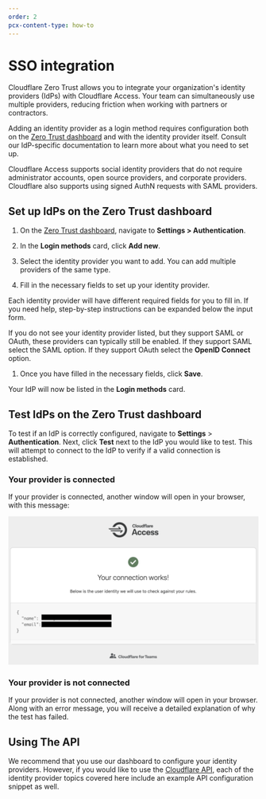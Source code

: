 ```yaml
---
order: 2
pcx-content-type: how-to
---
```


# SSO integration

Cloudflare Zero Trust allows you to integrate your organization's identity providers (IdPs) with Cloudflare Access. Your team can simultaneously use multiple providers, reducing friction when working with partners or contractors.

Adding an identity provider as a login method requires configuration both on the [Zero Trust dashboard](https://dash.teams.cloudflare.com) and with the identity provider itself. Consult our IdP-specific documentation to learn more about what you need to set up.

<Aside>

Cloudflare Access supports social identity providers that do not require administrator accounts, open source providers, and corporate providers. Cloudflare also supports using signed AuthN requests with SAML providers.

</Aside>

## Set up IdPs on the Zero Trust dashboard

1.  On the [Zero Trust dashboard](https://dash.teams.cloudflare.com), navigate to **Settings > Authentication**.

2.  In the **Login methods** card, click **Add new**.

3.  Select the identity provider you want to add. You can add multiple providers of the same type.

4.  Fill in the necessary fields to set up your identity provider.

Each identity provider will have different required fields for you to fill in. If you need help, step-by-step instructions can be expanded below the input form.

If you do not see your identity provider listed, but they support SAML or OAuth, these providers can typically still be enabled. If they support SAML select the SAML option. If they support OAuth select the **OpenID Connect** option.

1.  Once you have filled in the necessary fields, click **Save**.

Your IdP will now be listed in the **Login methods** card.

## Test IdPs on the Zero Trust dashboard

To test if an IdP is correctly configured, navigate to **Settings** > **Authentication**. Next, click **Test** next to the IdP you would like to test. This will attempt to connect to the IdP to verify if a valid connection is established.

### Your provider is connected

If your provider is connected, another window will open in your browser, with this message:

![Connected IdP](../../static/documentation/identity/connected-idp.png)

### Your provider is not connected

If your provider is not connected, another window will open in your browser. Along with an error message, you will receive a detailed explanation of why the test has failed.

## Using The API

We recommend that you use our dashboard to configure your identity providers. However, if you would like to use the [Cloudflare API](https://api.cloudflare.com/), each of the identity provider topics covered here include an example API configuration snippet as well.
